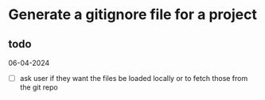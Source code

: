 # Generate a gitignore file for a project

## todo

06-04-2024

- [ ] ask user if they want the files be loaded locally or to fetch those from the git repo
